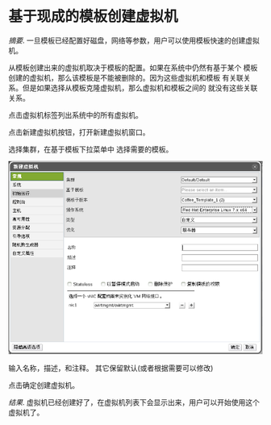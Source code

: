 # 基于现成的模板创建虚拟机

*摘要*.
一旦模板已经配置好磁盘，网络等参数，用户可以使用模板快速的创建虚拟机。

从模板创建出来的虚拟机取决于模板的配置。如果在系统中仍然有基于某个
模板创建的虚拟机，那么该模板是不能被删除的。因为这些虚拟机和模板
有关联关系。但是如果选择从模板克隆虚拟机，那么虚拟机和模板之间的
就没有这些关联关系。

点击虚拟机标签列出系统中的所有虚拟机。

点击新建虚拟机按钮，打开新建虚拟机窗口。

选择集群，在基于模板下拉菜单中 选择需要的模板。

![从模板创建虚拟机](../images/vm-create-from-temp.png)

输入名称，描述，和注释。 其它保留默认(或者根据需要可以修改)

点击确定创建虚拟机。

*结果*.
虚拟机已经创建好了，在虚拟机列表下会显示出来，用户可以开始使用这个虚拟机了。

